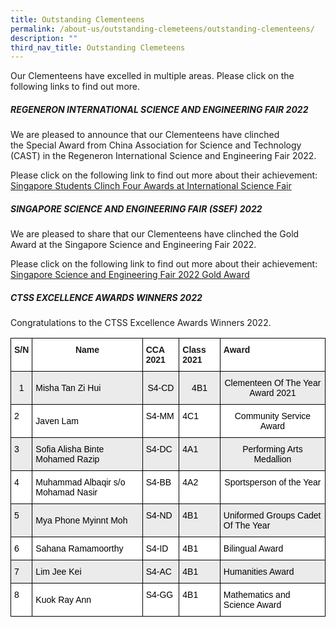 ```yaml
---
title: Outstanding Clementeens
permalink: /about-us/outstanding-clemeteens/outstanding-clementeens/
description: ""
third_nav_title: Outstanding Clemeteens
---
```

Our Clementeens have excelled in multiple areas. Please click on the following links to find out more.  
  

##### **REGENERON INTERNATIONAL SCIENCE AND ENGINEERING FAIR 2022**


  
We are pleased to announce that our Clementeens have clinched the Special Award from China Association for Science and Technology (CAST) in the Regeneron International Science and Engineering Fair 2022.   
  
Please click on the following link to find out more about their achievement:  
[Singapore Students Clinch Four Awards at International Science Fair](https://www.moe.gov.sg/news/press-releases/20220530-singapore-students-clinch-four-awards-at-international-science-fair)  
  

##### **SINGAPORE SCIENCE AND ENGINEERING FAIR (SSEF) 2022**


  
We are pleased to share that our Clementeens have clinched the Gold Award at the Singapore Science and Engineering Fair 2022.  
  
Please click on the following link to find out more about their achievement:  
[Singapore Science and Engineering Fair 2022 Gold Award](/singapore-science-and-engineering-fair2022-gold-award/)  
  

##### **CTSS EXCELLENCE AWARDS WINNERS 2022**


  
Congratulations to the CTSS Excellence Awards Winners 2022.

<style type="text/css">
.tg  {border-collapse:collapse;border-spacing:0;}
.tg td{border-color:black;border-style:solid;border-width:1px;font-family:Arial, sans-serif;font-size:14px;
  overflow:hidden;padding:10px 5px;word-break:normal;}
.tg th{border-color:black;border-style:solid;border-width:1px;font-family:Arial, sans-serif;font-size:14px;
  font-weight:normal;overflow:hidden;padding:10px 5px;word-break:normal;}
.tg .tg-3icd{background-color:#EBEBEB;text-align:left;vertical-align:top}
.tg .tg-8c83{background-color:#EBEBEB;text-align:left;vertical-align:middle}
.tg .tg-b1n3{background-color:#EBEBEB;text-align:center;vertical-align:top}
.tg .tg-ahip{background-color:#EBEBEB;text-align:center;vertical-align:middle}
.tg .tg-dgl5{background-color:#FFF;font-weight:bold;text-align:left;vertical-align:top}
.tg .tg-9hzb{background-color:#FFF;font-weight:bold;text-align:center;vertical-align:top}
.tg .tg-ktyi{background-color:#FFF;text-align:left;vertical-align:top}
.tg .tg-zr06{background-color:#FFF;text-align:left;vertical-align:middle}
.tg .tg-7yig{background-color:#FFF;text-align:center;vertical-align:top}
</style>
<table class="tg">
<thead>
  <tr>
    <th class="tg-dgl5">S/N</th>
    <th class="tg-9hzb">Name</th>
    <th class="tg-dgl5">CCA 2021</th>
    <th class="tg-dgl5">Class 2021</th>
    <th class="tg-dgl5">Award</th>
  </tr>
</thead>
<tbody>
  <tr>
    <td class="tg-ahip"><span style="color:#000;background-color:#EBEBEB"> 1</span></td>
    <td class="tg-8c83"><span style="color:#000;background-color:#EBEBEB">Misha Tan Zi Hui</span></td>
    <td class="tg-ahip"><span style="color:#000;background-color:#EBEBEB">S4-CD</span><br></td>
    <td class="tg-ahip"><span style="color:#000;background-color:#EBEBEB"> 4B1</span></td>
    <td class="tg-ahip"><span style="color:#000;background-color:#EBEBEB">Clementeen Of The Year Award  2021</span></td>
  </tr>
  <tr>
    <td class="tg-ktyi"><span style="color:#000">2</span></td>
    <td class="tg-zr06"><span style="color:#000;background-color:#FFF">Javen Lam</span><br></td>
    <td class="tg-ktyi"><span style="color:#000">S4-MM</span></td>
    <td class="tg-ktyi"><span style="color:#000">4C1</span></td>
    <td class="tg-7yig"><span style="color:#000">Community Service Award</span></td>
  </tr>
  <tr>
    <td class="tg-3icd"><span style="color:#000">3</span></td>
    <td class="tg-8c83"><span style="color:#000;background-color:#EBEBEB">Sofia Alisha Binte Mohamed Razip</span><br></td>
    <td class="tg-3icd"><span style="color:#000">S4-DC</span></td>
    <td class="tg-3icd"><span style="color:#000">4A1</span></td>
    <td class="tg-b1n3"><span style="color:#000">Performing Arts Medallion</span></td>
  </tr>
  <tr>
    <td class="tg-ktyi"><span style="color:#000">4</span></td>
    <td class="tg-zr06"><span style="color:#000;background-color:#FFF">Muhammad Albaqir s/o Mohamad Nasir</span><br></td>
    <td class="tg-ktyi"><span style="color:#000">S4-BB</span></td>
    <td class="tg-ktyi"><span style="color:#000">4A2</span></td>
    <td class="tg-7yig"><span style="color:#000">Sportsperson of the Year</span></td>
  </tr>
  <tr>
    <td class="tg-3icd"><span style="color:#000">5</span></td>
    <td class="tg-8c83"><span style="color:#000;background-color:#EBEBEB">Mya Phone Myinnt Moh</span><br></td>
    <td class="tg-3icd"><span style="color:#000">S4-ND</span></td>
    <td class="tg-3icd"><span style="color:#000">4B1</span></td>
    <td class="tg-3icd"><span style="color:#000">Uniformed Groups Cadet Of The Year</span></td>
  </tr>
  <tr>
    <td class="tg-ktyi"><span style="color:#000">6</span></td>
    <td class="tg-zr06"><span style="color:#000;background-color:#FFF">Sahana Ramamoorthy</span><br></td>
    <td class="tg-ktyi"><span style="color:#000">S4-ID</span></td>
    <td class="tg-ktyi"><span style="color:#000">4B1</span></td>
    <td class="tg-ktyi"><span style="color:#000">Bilingual Award</span></td>
  </tr>
  <tr>
    <td class="tg-3icd"><span style="color:#000">7</span></td>
    <td class="tg-8c83"><span style="color:#000;background-color:#EBEBEB">Lim Jee Kei</span><br></td>
    <td class="tg-3icd"><span style="color:#000">S4-AC</span></td>
    <td class="tg-3icd"><span style="color:#000">4B1</span></td>
    <td class="tg-3icd"><span style="color:#000">Humanities Award</span></td>
  </tr>
  <tr>
    <td class="tg-ktyi"><span style="color:#000">8</span></td>
    <td class="tg-zr06"><span style="color:#000;background-color:#FFF">Kuok Ray Ann</span><br></td>
    <td class="tg-ktyi"><span style="color:#000">S4-GG</span></td>
    <td class="tg-ktyi"><span style="color:#000">4B1</span></td>
    <td class="tg-ktyi"><span style="color:#000">Mathematics and Science Award</span></td>
  </tr>
</tbody>
</table>